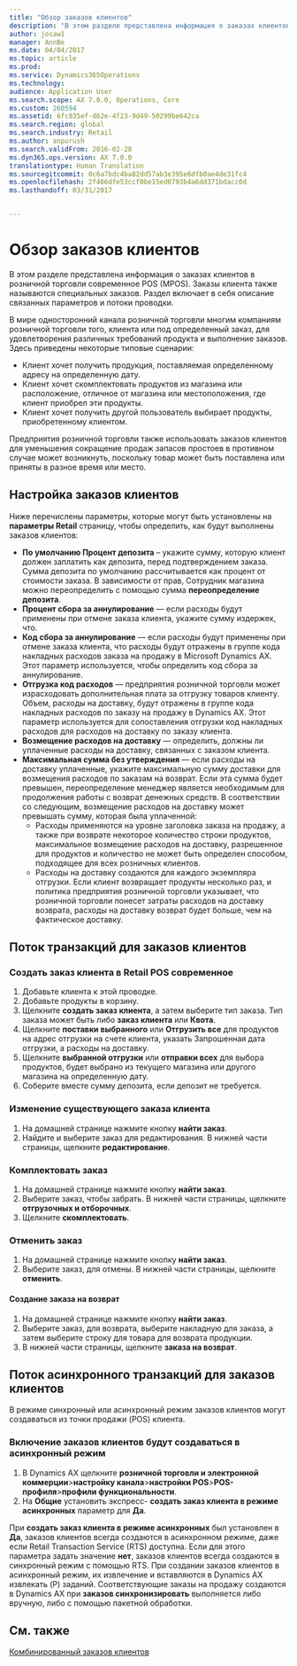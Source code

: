 ```yaml
---
title: "Обзор заказов клиентов"
description: "В этом разделе представлена информация о заказах клиентов в розничной торговли современное POS (MPOS). Заказы клиента также называются специальных заказов. Раздел включает в себя описание связанных параметров и потоки проводки."
author: josaw1
manager: AnnBe
ms.date: 04/04/2017
ms.topic: article
ms.prod: 
ms.service: Dynamics365Operations
ms.technology: 
audience: Application User
ms.search.scope: AX 7.0.0, Operations, Core
ms.custom: 260594
ms.assetid: 6fc835ef-d62e-4f23-9d49-50299be642ca
ms.search.region: global
ms.search.industry: Retail
ms.author: anpurush
ms.search.validFrom: 2016-02-28
ms.dyn365.ops.version: AX 7.0.0
translationtype: Human Translation
ms.sourcegitcommit: 0c6a7bdc4ba82dd57ab3e395e6dfb0ae4de31fc4
ms.openlocfilehash: 2f466dfe53ccf0be15ed0793b4a6dd371bdacc0d
ms.lasthandoff: 03/31/2017


---
```


# <a name="customer-orders-overview"></a>Обзор заказов клиентов

В этом разделе представлена информация о заказах клиентов в розничной торговли современное POS (MPOS). Заказы клиента также называются специальных заказов. Раздел включает в себя описание связанных параметров и потоки проводки.

В мире односторонний канала розничной торговли многим компаниям розничной торговли того, клиента или под определенный заказ, для удовлетворения различных требований продукта и выполнение заказов. Здесь приведены некоторые типовые сценарии:

-   Клиент хочет получить продукция, поставляемая определенному адресу на определенную дату.
-   Клиент хочет скомплектовать продуктов из магазина или расположение, отличное от магазина или местоположения, где клиент приобрел эти продукты.
-   Клиент хочет получить другой пользователь выбирает продукты, приобретенному клиентом.

Предприятия розничной торговли также использовать заказов клиентов для уменьшения сокращение продаж запасов простоев в противном случае может возникнуть, поскольку товар может быть поставлена или приняты в разное время или место.

## <a name="set-up-customer-orders"></a>Настройка заказов клиентов
Ниже перечислены параметры, которые могут быть установлены на **параметры Retail** страницу, чтобы определить, как будут выполнены заказов клиентов:

-   **По умолчанию Процент депозита** – укажите сумму, которую клиент должен заплатить как депозита, перед подтверждением заказа. Сумма депозита по умолчанию рассчитывается как процент от стоимости заказа. В зависимости от прав, Сотрудник магазина можно переопределить с помощью сумма **переопределение депозита**.
-   **Процент сбора за аннулирование** — если расходы будут применены при отмене заказа клиента, укажите сумму издержек, что.
-   **Код сбора за аннулирование** — если расходы будут применены при отмене заказа клиента, что расходы будут отражены в группе кода накладных расходов заказа на продажу в Microsoft Dynamics AX. Этот параметр используется, чтобы определить код сбора за аннулирование.
-   **Отгрузка код расходов** — предприятия розничной торговли может израсходовать дополнительная плата за отгрузку товаров клиенту. Объем, расходы на доставку, будут отражены в группе кода накладных расходов по заказу на продажу в Dynamics AX. Этот параметр используется для сопоставления отгрузки код накладных расходов для расходов на доставку по заказу клиента.
-   **Возмещение расходов на доставку** — определить, должны ли уплаченные расходы на доставку, связанных с заказом клиента.
-   **Максимальная сумма без утверждения** — если расходы на доставку уплаченные, укажите максимальную сумму доставки для возмещения расходов по заказам на возврат. Если эта сумма будет превышен, переопределение менеджер является необходимым для продолжения работы с возврат денежных средств. В соответствии со следующим, возмещение расходов на доставку может превышать сумму, которая была уплаченной:
    -   Расходы применяются на уровне заголовка заказа на продажу, а также при возврате некоторое количество строки продуктов, максимальное возмещение расходов на доставку, разрешенное для продуктов и количество не может быть определен способом, подходящее для всех розничных клиентов.
    -   Расходы на доставку создаются для каждого экземпляра отгрузки. Если клиент возвращает продукты несколько раз, и политика предприятия розничной торговли указывает, что розничной торговли понесет затраты расходов на доставку возврата, расходы на доставку возврат будет больше, чем на фактическое доставку.

## <a name="transaction-flow-for-customer-orders"></a>Поток транзакций для заказов клиентов
### <a name="create-a-customer-order-in-retail-modern-pos"></a>Создать заказ клиента в Retail POS современное

1.  Добавьте клиента к этой проводке.
2.  Добавьте продукты в корзину.
3.  Щелкните **создать заказ клиента**, а затем выберите тип заказа. Тип заказа может быть либо **заказ клиента** или **Квота**.
4.  Щелкните **поставки выбранного** или **Отгрузить все** для продуктов на адрес отгрузки на счете клиента, указать Запрошенная дата отгрузки, а расходы на доставку.
5.  Щелкните **выбранной отгрузки** или **отправки всех** для выбора продуктов, будет выбрано из текущего магазина или другого магазина на определенную дату.
6.  Соберите вместе сумму депозита, если депозит не требуется.

### <a name="edit-an-existing-customer-order"></a>Изменение существующего заказа клиента

1.  На домашней странице нажмите кнопку **найти заказ**.
2.  Найдите и выберите заказ для редактирования. В нижней части страницы, щелкните **редактирование**.

### <a name="pick-up-an-order"></a>Комплектовать заказ

1.  На домашней странице нажмите кнопку **найти заказ**.
2.  Выберите заказ, чтобы забрать. В нижней части страницы, щелкните **отгрузочных и отборочных**.
3.  Щелкните **скомплектовать**.

### <a name="cancel-an-order"></a>Отменить заказ

1.  На домашней странице нажмите кнопку **найти заказ**.
2.  Выберите заказ, для отмены. В нижней части страницы, щелкните **отменить**.

#### <a name="create-a-return-order"></a>Создание заказа на возврат

1.  На домашней странице нажмите кнопку **найти заказ**.
2.  Выберите заказ, для возврата, выберите накладную для заказа, а затем выберите строку для товара для возврата продукции.
3.  В нижней части страницы, щелкните **заказа на возврат**.

## <a name="asynchronous-transaction-flow-for-customer-orders"></a>Поток асинхронного транзакций для заказов клиентов
В режиме синхронный или асинхронный режим заказов клиентов могут создаваться из точки продажи (POS) клиента.

### <a name="enable-customer-orders-to-be-created-in-asynchronous-mode"></a>Включение заказов клиентов будут создаваться в асинхронный режим

1.  В Dynamics AX щелкните **розничной торговли и электронной коммерции**&gt;**настройку канала**&gt;**настройки POS**&gt;**POS-профиля**&gt;**профили функциональности**.
2.  На **Общие** установить экспресс- **создать заказ клиента в режиме асинхронных** параметр для **Да**.

При **создать заказ клиента в режиме асинхронных** был установлен в **Да**, заказов клиентов всегда создаются в асинхронном режиме, даже если Retail Transaction Service (RTS) доступна. Если для этого параметра задать значение **нет**, заказов клиентов всегда создаются в синхронный режим с помощью RTS. При создании заказов клиентов в асинхронный режим, их извлечение и вставляются в Dynamics AX извлекать (P) заданий. Соответствующие заказы на продажу создаются в Dynamics AX при **заказов синхронизировать** выполняется либо вручную, либо с помощью пакетной обработки.

<a name="see-also"></a>См. также
--------

[Комбинированный заказов клиентов](hybrid-customer-orders.md)


